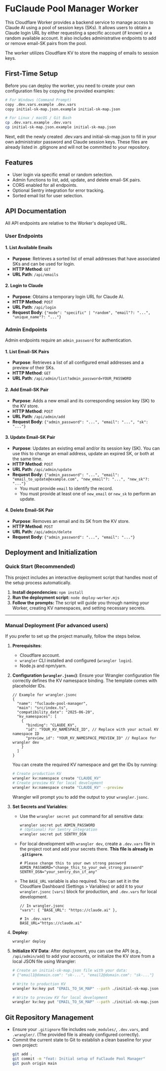 # FuClaude Pool Manager Worker

This Cloudflare Worker provides a backend service to manage access to Claude AI using a pool of session keys (SKs). It allows users to obtain a Claude login URL by either requesting a specific account (if known) or a random available account. It also includes administrative endpoints to add or remove email-SK pairs from the pool.

The worker utilizes Cloudflare KV to store the mapping of emails to session keys.

## First-Time Setup

Before you can deploy the worker, you need to create your own configuration files by copying the provided examples:

```bash
# For Windows (Command Prompt)
copy .dev.vars.example .dev.vars
copy initial-sk-map.json.example initial-sk-map.json

# For Linux / macOS / Git Bash
cp .dev.vars.example .dev.vars
cp initial-sk-map.json.example initial-sk-map.json
```

Next, edit the newly created .dev.vars and initial-sk-map.json to fill in your own administrator password and Claude session keys. These files are already listed in .gitignore and will not be committed to your repository.

## Features

-   User login via specific email or random selection.
-   Admin functions to list, add, update, and delete email-SK pairs.
-   CORS enabled for all endpoints.
-   Optional Sentry integration for error tracking.
-   Sorted email list for user selection.

## API Documentation

All API endpoints are relative to the Worker's deployed URL.

### User Endpoints

#### 1. List Available Emails
-   **Purpose**: Retrieves a sorted list of email addresses that have associated SKs and can be used for login.
-   **HTTP Method**: `GET`
-   **URL Path**: `/api/emails`

#### 2. Login to Claude
-   **Purpose**: Obtains a temporary login URL for Claude AI.
-   **HTTP Method**: `POST`
-   **URL Path**: `/api/login`
-   **Request Body**: `{"mode": "specific" | "random", "email"?: "...", "unique_name"?: "..."}`

### Admin Endpoints

Admin endpoints require an `admin_password` for authentication.

#### 1. List Email-SK Pairs
-   **Purpose**: Retrieves a list of all configured email addresses and a preview of their SKs.
-   **HTTP Method**: `GET`
-   **URL Path**: `/api/admin/list?admin_password=YOUR_PASSWORD`

#### 2. Add Email-SK Pair
-   **Purpose**: Adds a new email and its corresponding session key (SK) to the KV store.
-   **HTTP Method**: `POST`
-   **URL Path**: `/api/admin/add`
-   **Request Body**: `{"admin_password": "...", "email": "...", "sk": "..."}`

#### 3. Update Email-SK Pair
-   **Purpose**: Updates an existing email and/or its session key (SK). You can use this to change an email address, update an expired SK, or both at the same time.
-   **HTTP Method**: `POST`
-   **URL Path**: `/api/admin/update`
-   **Request Body**: `{"admin_password": "...", "email": "email_to_update@example.com", "new_email"?: "...", "new_sk"?: "..."}`
    - You must provide `email` to identify the record.
    - You must provide at least one of `new_email` or `new_sk` to perform an update.

#### 4. Delete Email-SK Pair
-   **Purpose**: Removes an email and its SK from the KV store.
-   **HTTP Method**: `POST`
-   **URL Path**: `/api/admin/delete`
-   **Request Body**: `{"admin_password": "...", "email": "..."}`

## Deployment and Initialization

### Quick Start (Recommended)

This project includes an interactive deployment script that handles most of the setup process automatically.
1.  **Install dependencies:** `npm install`
2.  **Run the deployment script:** `node deploy-worker.mjs`
3.  **Follow the prompts:** The script will guide you through naming your Worker, creating KV namespaces, and setting necessary secrets.

---

### Manual Deployment (For advanced users)

If you prefer to set up the project manually, follow the steps below.

1.  **Prerequisites**:
    -   Cloudflare account.
    -   `wrangler` CLI installed and configured (`wrangler login`).
    -   Node.js and npm/yarn.

2.  **Configuration (`wrangler.jsonc`)**:
    Ensure your Wrangler configuration file correctly defines the KV namespace binding. The template comes with placeholder IDs.
    ```jsonc
    // Example for wrangler.jsonc
    {
      "name": "fuclaude-pool-manager",
      "main": "src/index.ts",
      "compatibility_date": "2025-06-20",
      "kv_namespaces": [
        {
          "binding": "CLAUDE_KV",
          "id": "YOUR_KV_NAMESPACE_ID", // Replace with your actual KV namespace ID
          "preview_id": "YOUR_KV_NAMESPACE_PREVIEW_ID" // Replace for wrangler dev
        }
      ]
    }
    ```
    You can create the required KV namespace and get the IDs by running:
    ```bash
    # Create production KV
    wrangler kv:namespace create "CLAUDE_KV"
    # Create preview KV for local development
    wrangler kv:namespace create "CLAUDE_KV" --preview
    ```
    Wrangler will prompt you to add the output to your `wrangler.jsonc`.

3.  **Set Secrets and Variables**:
    -   Use the `wrangler secret put` command for all sensitive data:
        ```bash
        wrangler secret put ADMIN_PASSWORD
        # (Optional) For Sentry integration
        wrangler secret put SENTRY_DSN
        ```
    -   For local development with `wrangler dev`, create a `.dev.vars` file in the project root and add your secrets there. **This file is already in `.gitignore`**.
        ```
        # Please change this to your own strong password
        ADMIN_PASSWORD="change_this_to_your_own_strong_password"
        SENTRY_DSN="your_sentry_dsn_if_any"
        ```
    -   The `BASE_URL` variable is also required. You can set it in the Cloudflare Dashboard (Settings > Variables) or add it to your `wrangler.jsonc` `[vars]` block for production, and `.dev.vars` for local development.
        ```jsonc
        // In wrangler.jsonc
        "vars": { "BASE_URL": "https://claude.ai" },
        ```
        ```
        # In .dev.vars
        BASE_URL="https://claude.ai"
        ```

4.  **Deploy**:
    ```bash
    wrangler deploy
    ```

5.  **Initialize KV Data**:
    After deployment, you can use the API (e.g., `/api/admin/add`) to add your accounts, or initialize the KV store from a local JSON file using Wrangler:
    ```bash
    # Create an initial-sk-map.json file with your data:
    # {"email1@domain.com": "sk-...", "email2@domain.com": "sk-..."}

    # Write to production KV
    wrangler kv:key put "EMAIL_TO_SK_MAP" --path ./initial-sk-map.json --binding CLAUDE_KV

    # Write to preview KV for local development
    wrangler kv:key put "EMAIL_TO_SK_MAP" --path ./initial-sk-map.json --binding CLAUDE_KV --preview
    ```

## Git Repository Management

-   Ensure your `.gitignore` file includes `node_modules/`, `.dev.vars`, and `.wrangler/`. (The provided file is already configured correctly).
-   Commit the current state to Git to establish a clean baseline for your own project:
    ```bash
    git add .
    git commit -m "feat: Initial setup of FuClaude Pool Manager"
    git push origin main
    ```